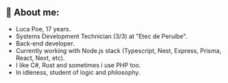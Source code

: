 ## **👾 About me:**
* Luca Poe, 17 years.
* Systems Development Technician (3/3) at "Etec de Peruíbe".
* Back-end developer.
* Currently working with Node.js stack (Typescript, Nest, Express, Prisma, React, Next, etc).
* I like C#, Rust and sometimes i use PHP too.
* In idleness, student of logic and philosophy.
